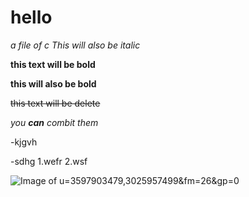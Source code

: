 # hello
*a file of c*
_This will also be italic_

**this text will be bold** 

__this will also be bold__  


~~this text will be delete~~

_you **can** combit them_

-kjgvh

-sdhg
1.wefr
2.wsf

![Image of u=3597903479,3025957499&fm=26&gp=0](http://img0.imgtn.bdimg.com/it/u=3597903479,3025957499&fm=26&gp=0.jpg)


